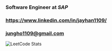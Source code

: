 ### Software Engineer at **_SAP_**

### https://www.linkedin.com/in/jayhan1109/

### jungho1109@gmail.com

![LeetCode Stats](https://leetcard.jacoblin.cool/jungho1109?theme=dark&font=Baloo%20Da%202&ext=heatmap)
